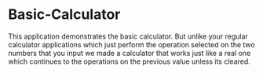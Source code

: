# Basic-Calculator
This application demonstrates the basic calculator.
But unlike your regular calculator applications which just perform the operation selected on the two numbers that you input 
we made a calculator that works just like a real one which continues to the operations on the previous value unless its cleared.
